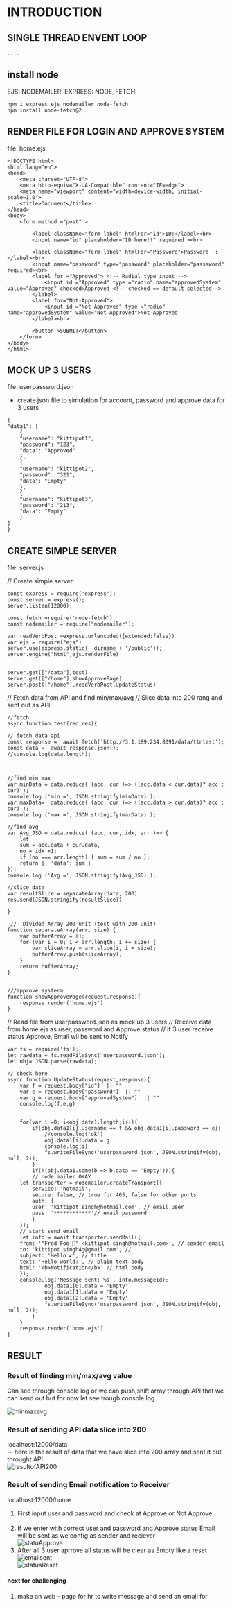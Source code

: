 # INTRODUCTION


## SINGLE THREAD ENVENT LOOP

>
    ....
>

## install node

EJS:
NODEMAILER:
EXPRESS:
NODE_FETCH:


>
    npm i express ejs nodemailer node-fetch
    npm install node-fetch@2
>



## RENDER FILE FOR LOGIN AND APPROVE SYSTEM

file: home.ejs

>

    <!DOCTYPE html>
    <html lang="en">
    <head>
        <meta charset="UTF-8">
        <meta http-equiv="X-UA-Compatible" content="IE=edge">
        <meta name="viewport" content="width=device-width, initial-scale=1.0">
        <title>Document</title>
    </head>
    <body>
        <form method ="post" >

            <label className="form-label" htmlFor="id">ID:</label><br>
            <input name="id" placeholder="ID here!!" required ><br>

            <label className="form-label" htmlFor="Password">Password  : </label><br>
            <input name="password" type="password" placeholder="passsword"   required><br>
            <label for ="Approved"> <!-- Radial type input -->
                <input id ="Approved" type ="radio" name="approvedSystem" value="Approved" checked>Approved <!-- checked == default selected-->
            </label>
            <label for="Not-Approved">
                <input id ="Not-Approved" type ="radio" name="approvedSystem" value="Not-Approved">Not-Approved
            </label><br>
    
            <button >SUBMIT</button>
        </form>
    </body>
    </html>

>

## MOCK UP 3 USERS 

file: userpassword.json 
- create json file to simulation for account, password and approve data for 3 users

>

    {
    "data1": [
        {
        "username": "kittipot1",
        "password": "123",
        "data": "Approved"
        },
        {
        "username": "kittipot2",
        "password": "321",
        "data": "Empty"
        },
        {
        "username": "kittipot3",
        "password": "213",
        "data": "Empty"
        }
    ]
    }

>

## CREATE SIMPLE SERVER


file: server.js

// Create simple server

>

    const express = require('express');
    const server = express();
    server.listen(12000);

    const fetch =require('node-fetch')
    const nodemailer = require("nodemailer");

    var readVerbPost =express.urlencoded({extended:false}) 
    var ejs = require("ejs")
    server.use(express.static(__dirname + '/public'));
    server.engine("html",ejs.renderFile)


    server.get(["/data"],test)
    server.get(["/home"],showApprovePage)
    server.post(["/home"],readVerbPost,UpdateStatus)

>

// Fetch data from API and find min/max/avg 
// Slice data into 200 rang and sent out as API


>

    //fetch
    async function test(req,res){

    // fetch data api
    const response =  await fetch('http://3.1.189.234:8091/data/ttntest');
    const data =  await response.json();
    //console.log(data.length);



    //find min max 
    var minData = data.reduce( (acc, cur )=> ((acc.data < cur.data)? acc : cur) );
    console.log ('min =', JSON.stringify(minData) );
    var maxData=  data.reduce( (acc, cur )=> ((acc.data > cur.data)? acc : cur) );
    console.log ('max =', JSON.stringify(maxData) );

    //find avg
    var Avg_JSO = data.reduce( (acc, cur, idx, arr )=> {
        let
        sum = acc.data + cur.data,
        no = idx +1;
        if (no === arr.length) { sum = sum / no };
        return {  'data': sum }
    });
    console.log ('Avg =', JSON.stringify(Avg_JSO) );

    //slice data 
    var resultSlice = separateArray(data, 200)
    res.send(JSON.stringify(resultSlice))

    }

     //  Divided Array 200 unit (test with 200 unit)
    function separateArray(arr, size) {
        var bufferArray = [];
        for (var i = 0; i < arr.length; i += size) {
            var sliceArray = arr.slice(i, i + size);
            bufferArray.push(sliceArray);
        }
        return bufferArray;
    }


    ///approve systerm 
    function showApprovePage(request,response){
        response.render('home.ejs')
    }

>

// Read file from userpassword.json as mock up 3 users
// Receive data from home.ejs as user, password and Approve status
// if 3 user receive status Approve, Email wil be sent to Notify


>
    var fs = require('fs');
    let rawdata = fs.readFileSync('userpassword.json');
    let obj= JSON.parse(rawdata);

    // check here
    async function UpdateStatus(request,response){
        var f = request.body["id"]  || ""
        var e = request.body["password"]  || ""
        var g = request.body["approvedSystem"]  || ""
        console.log(f,e,g)
 
     
        for(var i =0; i<obj.data1.length;i++){
            if(obj.data1[i].username == f && obj.data1[i].password == e){
                //console.log('ok')
                obj.data1[i].data = g
                console.log(i)
                fs.writeFileSync('userpassword.json', JSON.stringify(obj, null, 2));  
            }
            if(!(obj.data1.some(b => b.data == 'Empty'))){
            // node mailer OKAY
        let transporter = nodemailer.createTransport({
            service: 'hotmail',
            secure: false, // true for 465, false for other ports
            auth: { 
            user: 'kittipot.singh@hotmail.com', // email user
            pass: '************'// email password
            }
        });
        // start send email
        let info = await transporter.sendMail({
        from: '"Fred Foo 👻" <kittipot.singh@hotmail.com>', // sender email
        to: 'kittipot.singh4g@gmail.com', // 
        subject: 'Hello ✔', // title
        text: 'Hello world?', // plain text body
        html: '<b>Notification</b>' // html body
        });
        console.log('Message sent: %s', info.messageId);
                obj.data1[0].data = 'Empty'
                obj.data1[1].data = 'Empty'
                obj.data1[2].data = 'Empty'
                fs.writeFileSync('userpassword.json', JSON.stringify(obj, null, 2)); 
            }       
        }
        response.render('home.ejs')
    }

>

## RESULT

### Result of finding min/max/avg value
Can see through console log or we can push,shift array through API that we can send out but for now let see trough console log  

<img src="https://user-images.githubusercontent.com/104770048/173199485-5a48260c-384a-4697-a1b9-508c10d8b692.png" alt="minmaxavg">


### Result of sending API data slice into 200

localhost:12000/data <br>
-- here is the result of data that we have slice into 200 array and sent it out throught API <br>
<img src="https://user-images.githubusercontent.com/104770048/173199583-4e6337d8-c3d3-494b-aa65-e352b09a5fe5.png" alt="resultofAPI200">


### Result of sending Email notification to Receiver 
localhost:12000/home

<ol>
    <li>  First input user and password and check at Approve or Not Approve <br>
        <img src="https://user-images.githubusercontent.com/104770048/173199655-c2fa2c33-e975-441f-9fce-7c87ca836ea5.png" alt ="">
    </li>
    <li>  If we enter with correct user and password and Approve status Email will be sent as we config as sender and reciever <br>
        <img src="https://user-images.githubusercontent.com/104770048/173199718-217105ed-1fac-42df-b345-086dde68f1fa.png" alt="statuApprove">
    </li>
    <li>  After all 3 user aprrove all status will be clear as Empty like a reset <br>
    <img = src="https://user-images.githubusercontent.com/104770048/173199799-8c8ef153-b0de-4a99-9df8-5566f8df89bf.png" alt="emailsent"><br>
    <img = src="https://user-images.githubusercontent.com/104770048/173199886-c0b8e4c6-abb3-402a-9fb5-142128a896d1.png" alt="statusReset"><br>     
    </li>   
</ol>

#### next for challenging 

<ol>
    <li> make an web - page for hr to write message and send an email for  </li>
</ol>
